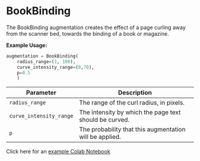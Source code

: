 # BookBinding

The BookBinding augmentation creates the effect of a page curling away from the scanner bed, towards the binding of a book or magazine.

**Example Usage:**

```python
augmentation = BookBinding(
	radius_range=(1, 100),
	curve_intensity_range=(0,70),
	p=0.5
	)
```

| Parameter               | Description                                             |
|-------------------------|---------------------------------------------------------|
| `radius_range`          | The range of the curl radius, in pixels.                |
| `curve_intensity_range` | The intensity by which the page text should be curved.  |
| `p`                     | The probability that this augmentation will be applied. |

Click here for an [example Colab Notebook](https://colab.research.google.com/drive/1Ju1kzxpHhIZWUbgML8PKaw8KMBoz3PTC?usp=sharing)
